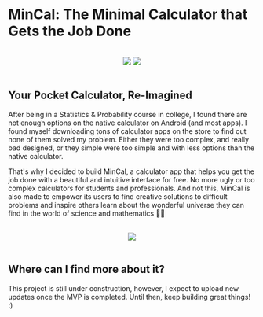 # MinCal: The Minimal Calculator that Gets the Job Done

<div align="center">
  <br/>
  <img src="https://user-images.githubusercontent.com/64314452/171202086-bb5e9025-6315-44c4-b6ce-211576098c92.png#gh-dark-mode-only" />
  <img src="https://user-images.githubusercontent.com/64314452/171202722-109231da-126d-49c3-b903-bd972b22fccb.png#gh-light-mode-only" />
  <br/>
  <br/>
</div>

## Your Pocket Calculator, Re-Imagined

After being in a Statistics & Probability course in college, I found there are not enough options on the native calculator on Android (and most apps). I found myself downloading tons of calculator apps on the store to find out none of them solved my problem. Either they were too complex, and really bad designed, or they simple were too simple and with less options than the native calculator.

That's why I decided to build MinCal, a calculator app that helps you get the job done with a beautiful and intuitive interface for free. No more ugly or too complex calculators for students and professionals. And not this, MinCal is also made to empower its users to find creative solutions to difficult problems and inspire others learn about the wonderful universe they can find in the world of science and mathematics 🧑‍🔬

<div align="center">
  <br/>
  <img src="https://user-images.githubusercontent.com/64314452/171905679-94df57aa-b26a-4f73-aff2-6da75bdbcb5f.png" />
  <br/>
  <br/>
</div>

## Where can I find more about it?

This project is still under construction, however, I expect to upload new updates once the MVP is completed. Until then, keep building great things! :)
